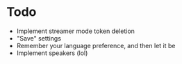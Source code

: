 # Todo
 - Implement streamer mode token deletion
 - "Save" settings
 - Remember your language preference, and then let it be
 - Implement speakers (lol)